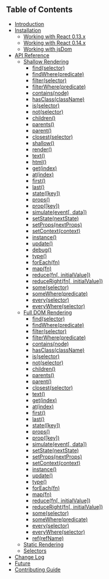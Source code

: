 ## Table of Contents

* [Introduction](/README.md)
* [Installation](/docs/installation/README.md)
  * [Working with React 0.13.x](/docs/installation/react-013.md)
  * [Working with React 0.14.x](/docs/installation/react-014.md)
  * [Working with jsDom](/docs/installation/jsdom.md)
* [API Reference](/docs/api/README.md)
  * [Shallow Rendering](/docs/api/shallow.md)
    * [find(selector)](/docs/api/ShallowWrapper/find.md)
    * [findWhere(predicate)](/docs/api/ShallowWrapper/findWhere.md)
    * [filter(selector)](/docs/api/ShallowWrapper/filter.md)
    * [filterWhere(predicate)](/docs/api/ShallowWrapper/filterWhere.md)
    * [contains(node)](/docs/api/ShallowWrapper/contains.md)
    * [hasClass(className)](/docs/api/ShallowWrapper/hasClass.md)
    * [is(selector)](/docs/api/ShallowWrapper/is.md)
    * [not(selector)](/docs/api/ShallowWrapper/not.md)
    * [children()](/docs/api/ShallowWrapper/children.md)
    * [parents()](/docs/api/ShallowWrapper/parents.md)
    * [parent()](/docs/api/ShallowWrapper/parent.md)
    * [closest(selector)](/docs/api/ShallowWrapper/closest.md)
    * [shallow()](/docs/api/ShallowWrapper/shallow.md)
    * [render()](/docs/api/ShallowWrapper/render.md)
    * [text()](/docs/api/ShallowWrapper/text.md)
    * [html()](/docs/api/ShallowWrapper/html.md)
    * [get(index)](/docs/api/ShallowWrapper/get.md)
    * [at(index)](/docs/api/ShallowWrapper/at.md)
    * [first()](/docs/api/ShallowWrapper/first.md)
    * [last()](/docs/api/ShallowWrapper/last.md)
    * [state([key])](/docs/api/ShallowWrapper/state.md)
    * [props()](/docs/api/ShallowWrapper/props.md)
    * [prop([key])](/docs/api/ShallowWrapper/prop.md)
    * [simulate(event[, data])](/docs/api/ShallowWrapper/simulate.md)
    * [setState(nextState)](/docs/api/ShallowWrapper/setState.md)
    * [setProps(nextProps)](/docs/api/ShallowWrapper/setProps.md)
    * [setContext(context)](/docs/api/ShallowWrapper/setContext.md)
    * [instance()](/docs/api/ShallowWrapper/instance.md)
    * [update()](/docs/api/ShallowWrapper/update.md)
    * [debug()](/docs/api/ShallowWrapper/debug.md)
    * [type()](/docs/api/ShallowWrapper/type.md)
    * [forEach(fn)](/docs/api/ShallowWrapper/forEach.md)
    * [map(fn)](/docs/api/ShallowWrapper/map.md)
    * [reduce(fn[, initialValue])](/docs/api/ShallowWrapper/reduce.md)
    * [reduceRight(fn[, initialValue])](/docs/api/ShallowWrapper/reduceRight.md)
    * [some(selector)](/docs/api/ShallowWrapper/some.md)
    * [someWhere(predicate)](/docs/api/ShallowWrapper/someWhere.md)
    * [every(selector)](/docs/api/ShallowWrapper/every.md)
    * [everyWhere(selector)](/docs/api/ShallowWrapper/everyWhere.md)
  * [Full DOM Rendering](/docs/api/mount.md)
    * [find(selector)](/docs/api/ReactWrapper/find.md)
    * [findWhere(predicate)](/docs/api/ReactWrapper/findWhere.md)
    * [filter(selector)](/docs/api/ReactWrapper/filter.md)
    * [filterWhere(predicate)](/docs/api/ReactWrapper/filterWhere.md)
    * [contains(node)](/docs/api/ReactWrapper/contains.md)
    * [hasClass(className)](/docs/api/ReactWrapper/hasClass.md)
    * [is(selector)](/docs/api/ReactWrapper/is.md)
    * [not(selector)](/docs/api/ReactWrapper/not.md)
    * [children()](/docs/api/ReactWrapper/children.md)
    * [parents()](/docs/api/ReactWrapper/parents.md)
    * [parent()](/docs/api/ReactWrapper/parent.md)
    * [closest(selector)](/docs/api/ReactWrapper/closest.md)
    * [text()](/docs/api/ReactWrapper/text.md)
    * [get(index)](/docs/api/ReactWrapper/get.md)
    * [at(index)](/docs/api/ReactWrapper/at.md)
    * [first()](/docs/api/ReactWrapper/first.md)
    * [last()](/docs/api/ReactWrapper/last.md)
    * [state([key])](/docs/api/ReactWrapper/state.md)
    * [props()](/docs/api/ReactWrapper/props.md)
    * [prop([key])](/docs/api/ReactWrapper/prop.md)
    * [simulate(event[, data])](/docs/api/ReactWrapper/simulate.md)
    * [setState(nextState)](/docs/api/ReactWrapper/setState.md)
    * [setProps(nextProps)](/docs/api/ReactWrapper/setProps.md)
    * [setContext(context)](/docs/api/ReactWrapper/setContext.md)
    * [instance()](/docs/api/ReactWrapper/instance.md)
    * [update()](/docs/api/ReactWrapper/update.md)
    * [type()](/docs/api/ReactWrapper/type.md)
    * [forEach(fn)](/docs/api/ReactWrapper/forEach.md)
    * [map(fn)](/docs/api/ReactWrapper/map.md)
    * [reduce(fn[, initialValue])](/docs/api/ReactWrapper/reduce.md)
    * [reduceRight(fn[, initialValue])](/docs/api/ReactWrapper/reduceRight.md)
    * [some(selector)](/docs/api/ReactWrapper/some.md)
    * [someWhere(predicate)](/docs/api/ReactWrapper/someWhere.md)
    * [every(selector)](/docs/api/ReactWrapper/every.md)
    * [everyWhere(selector)](/docs/api/ReactWrapper/everyWhere.md)
    * [ref(refName)](/docs/api/ReactWrapper/ref.md)
  * [Static Rendering](/docs/api/render.md)
  * [Selectors](/docs/api/selector.md)
* [Change Log](/CHANGELOG.md)
* [Future](/docs/future.md)
* [Contributing Guide](/CONTRIBUTING.md)

